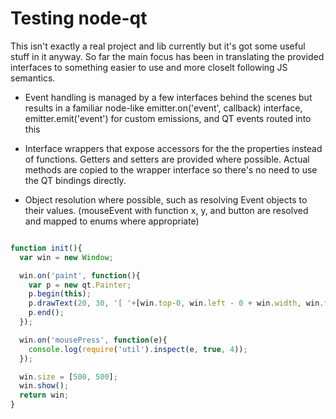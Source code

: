 # Testing node-qt

This isn't exactly a real project and lib currently but it's got some useful stuff in it anyway. So far the main focus has been in translating the provided interfaces to something easier to use and more closelt following JS semantics.

* Event handling is managed by a few interfaces behind the scenes but results in a familiar node-like emitter.on('event', callback) interface, emitter.emit('event') for custom emissions, and QT events routed into this

* Interface wrappers that expose accessors for the the properties instead of functions. Getters and setters are provided where possible. Actual methods are copied to the wrapper interface so there's no need to use the QT bindings directly.

* Object resolution where possible, such as resolving Event objects to their values. (mouseEvent with function x, y, and button are resolved and mapped to enums where appropriate)


```javascript

function init(){
  var win = new Window;

  win.on('paint', function(){
    var p = new qt.Painter;
    p.begin(this);
    p.drawText(20, 30, '[ '+[win.top-0, win.left - 0 + win.width, win.top - 0 + win.height, win.left - 0].join(', ')+' ]');
    p.end();
  });

  win.on('mousePress', function(e){
    console.log(require('util').inspect(e, true, 4));
  });

  win.size = [500, 500];
  win.show();
  return win;
}

```